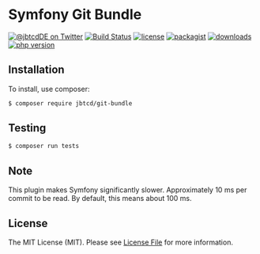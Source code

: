 # Symfony Git Bundle


[![@jbtcdDE on Twitter](http://img.shields.io/badge/twitter-%40jbtcdDE-blue.svg?style=flat)](https://twitter.com/jbtcdDE)
[![Build Status](https://travis-ci.com/jbtcd/git-bundle.svg?branch=master)](https://travis-ci.com/jbtcd/git-bundle)
[![license](https://img.shields.io/badge/license-MIT-brightgreen.svg?style=flat-square)](LICENSE)
[![packagist](https://img.shields.io/packagist/v/jbtcd/git-bundle.svg?style=flat-square)](https://packagist.org/packages/jbtcd/git-bundle)
[![downloads](https://img.shields.io/packagist/dt/jbtcd/git-bundle.svg?style=flat-square)](https://packagist.org/packages/jbtcd/git-bundle)
[![php version](https://img.shields.io/packagist/php-v/jbtcd/git-bundle?style=flat-square)](https://packagist.org/packages/jbtcd/git-bundle)

## Installation

To install, use composer:

```bash
$ composer require jbtcd/git-bundle
```

## Testing

``` bash
$ composer run tests
```

## Note

This plugin makes Symfony significantly slower. Approximately 10 ms per commit to be read. By default, this means about 100 ms.

## License

The MIT License (MIT). Please see [License File](LICENSE) for more information.
